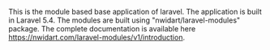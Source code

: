 This is the module based base application of laravel. The application is built in Laravel 5.4.
The modules are built using "nwidart/laravel-modules" package. The complete documentation is available here https://nwidart.com/laravel-modules/v1/introduction.
